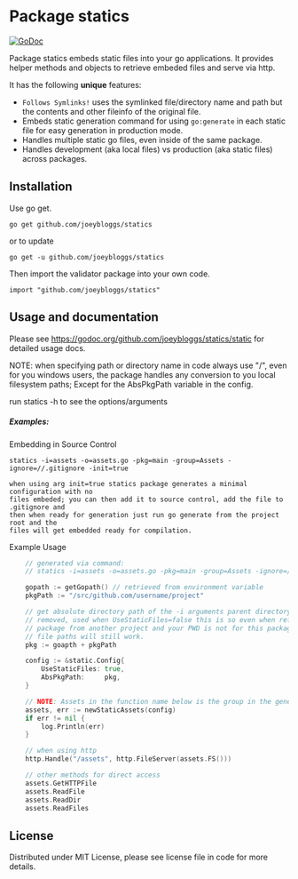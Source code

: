 Package statics
===============

[![GoDoc](https://godoc.org/github.com/joeybloggs/statics/static?status.svg)](https://godoc.org/github.com/joeybloggs/statics/static)

Package statics embeds static files into your go applications. It provides helper methods and objects to retrieve embeded files and serve via http.

It has the following **unique** features:

-   ```Follows Symlinks!``` uses the symlinked file/directory name and path but the contents and other fileinfo of the original file.
-   Embeds static generation command for using ```go:generate``` in each static file for easy generation in production mode.
-   Handles multiple static go files, even inside of the same package.
-   Handles development (aka local files) vs production (aka static files) across packages.

Installation
------------
Use go get.

	go get github.com/joeybloggs/statics

or to update

	go get -u github.com/joeybloggs/statics

Then import the validator package into your own code.

	import "github.com/joeybloggs/statics"

Usage and documentation
------

Please see https://godoc.org/github.com/joeybloggs/statics/static for detailed usage docs.

NOTE: when specifying path or directory name in code always use "/", even for you windows users,
     the package handles any conversion to you local filesystem paths; Except for the AbsPkgPath
     variable in the config.

run statics -h to see the options/arguments

##### Examples:

Embedding in Source Control

	statics -i=assets -o=assets.go -pkg=main -group=Assets -ignore=//.gitignore -init=true

	when using arg init=true statics package generates a minimal configuration with no 
	files embeded; you can then add it to source control, add the file to .gitignore and 
	then when ready for generation just run go generate from the project root and the 
	files will get embedded ready for compilation.

Example Usage
```go
	// generated via command: 
	// statics -i=assets -o=assets.go -pkg=main -group=Assets -ignore=//.gitignore

	gopath := getGopath() // retrieved from environment variable
	pkgPath := "/src/github.com/username/project"

	// get absolute directory path of the -i arguments parent directory + any prefix 
	// removed, used when UseStaticFiles=false this is so even when referencing this 
	// package from another project and your PWD is not for this package anymore the 
	// file paths will still work.
	pkg := goapth + pkgPath

	config := &static.Config{
		UseStaticFiles: true,
		AbsPkgPath:     pkg,
	}

	// NOTE: Assets in the function name below is the group in the generation command
	assets, err := newStaticAssets(config)
	if err != nil {
		log.Println(err)
	}

	// when using http
	http.Handle("/assets", http.FileServer(assets.FS()))

	// other methods for direct access
	assets.GetHTTPFile
	assets.ReadFile
	assets.ReadDir
	assets.ReadFiles
```

License
------
Distributed under MIT License, please see license file in code for more details.